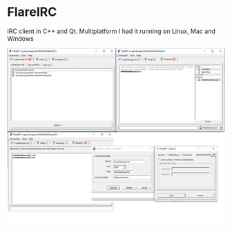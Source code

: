 # FlareIRC
IRC client in C++ and Qt. Multiplatform I had it running on Linux, Mac and Windows

![Screenshot](https://raw.githubusercontent.com/jr551/FlareIRC/main/flareirc/screenshot.png)

